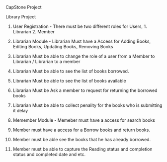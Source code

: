 CapStone Project

Library Project
 

1. User Registration - There must be two different roles for Users, 1. Librarian 2. Member

2. Librarian Module - Librarian Must have a Access for Adding Books, Editing Books, Updating Books, Removing Books

3. Librarian Must be able to change the role of a user from a Member to Librarian / Librarian to a member

4. Librarian Must be able to see the list of books borrowed. 

5. Librarian Must be able to see the list of books available

6. Librarian Must be Ask a member to request for returning the borrowed books

7. Librarian Must be able to collect penality for the books who is submitting it delay

8. Memember Module - Memeber must have a access for search books 

9. Member must have a access for a Borrow books and return books. 

10. Member must be able see the books that he has already borrowed. 

11. Member must be able to capture the Reading status and completion status and completed date and etc. 
